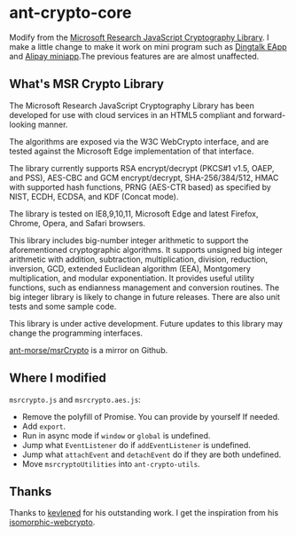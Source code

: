 # ant-crypto-core

Modify from the [Microsoft Research JavaScript Cryptography Library](https://www.microsoft.com/en-us/download/details.aspx?id=52439). I make a little change to make it work on mini program such as [Dingtalk EApp](https://open-doc.dingtalk.com/microapp/ln6dmh/bv006z) and [Alipay miniapp](https://mini.open.alipay.com/channel/miniIndex.htm).The previous features are are almost unaffected.

## What's MSR Crypto Library

The Microsoft Research JavaScript Cryptography Library has been developed for use with cloud services in an HTML5 compliant and forward-looking manner.

The algorithms are exposed via the W3C WebCrypto interface, and are tested against the Microsoft Edge implementation of that interface.

The library currently supports RSA encrypt/decrypt (PKCS#1 v1.5, OAEP, and PSS), AES-CBC and GCM encrypt/decrypt, SHA-256/384/512, HMAC with supported hash functions, PRNG (AES-CTR based) as specified by NIST, ECDH, ECDSA, and KDF (Concat mode).

The library is tested on IE8,9,10,11, Microsoft Edge and latest Firefox, Chrome, Opera, and Safari browsers.

This library includes big-number integer arithmetic to support the aforementioned cryptographic algorithms. It supports unsigned big integer arithmetic with addition, subtraction, multiplication, division, reduction, inversion, GCD, extended Euclidean algorithm (EEA), Montgomery multiplication, and modular exponentiation. It provides useful utility functions, such as endianness management and conversion routines. The big integer library is likely to change in future releases. There are also unit tests and some sample code.

This library is under active development. Future updates to this library may change the programming interfaces.

[ant-morse/msrCrypto](https://github.com/ant-morse/msrCrypto) is a mirror on Github.

## Where I modified

`msrcrypto.js` and `msrcrypto.aes.js`:
- Remove the polyfill of Promise. You can provide by yourself If needed.
- Add `export`.
- Run in async mode if `window` or `global` is undefined.
- Jump what `EventListener` do if `addEventListener` is undefined.
- Jump what `attachEvent` and `detachEvent` do if they are both undefined.
- Move `msrcryptoUtilities` into  `ant-crypto-utils`.
## Thanks

Thanks to [kevlened](https://github.com/kevlened) for his outstanding work. I get the inspiration from his [isomorphic-webcrypto](https://github.com/kevlened/isomorphic-webcrypto).

